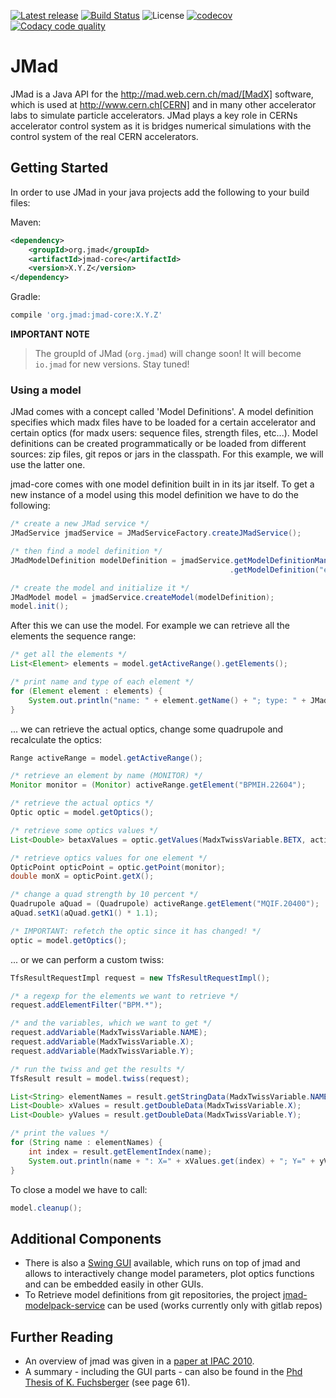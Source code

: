 [![Latest release](https://img.shields.io/github/release/jmad/jmad-core.svg?maxAge=1000)](https://github.com/jmad/jmad-core/releases)
[![Build Status](https://travis-ci.com/jmad/jmad-core.svg?branch=master)](https://travis-ci.com/jmad/jmad-core)
![License](https://img.shields.io/github/license/jmad/jmad-core.svg)
[![codecov](https://codecov.io/gh/jmad/jmad-core/branch/master/graph/badge.svg)](https://codecov.io/gh/jmad/jmad-core)
[![Codacy code quality](https://api.codacy.com/project/badge/Grade/b830f8eafc0441199d126967bd87d08c)](https://www.codacy.com/app/jmad/jmad-core?utm_source=github.com&utm_medium=referral&utm_content=jmad/jmad-core&utm_campaign=Badge_Grade)

# JMad

JMad is a Java API for the http://mad.web.cern.ch/mad/[MadX] software, which is used at http://www.cern.ch[CERN] and 
in many other accelerator labs to simulate particle accelerators. 
JMad plays a key role in CERNs accelerator control system as it is bridges numerical simulations with the control 
system of the real CERN accelerators. 

## Getting Started

In order to use JMad in your java projects add the following to your build files:

Maven:
```xml
<dependency>
    <groupId>org.jmad</groupId>
    <artifactId>jmad-core</artifactId>
    <version>X.Y.Z</version>
</dependency>
```

Gradle:
```groovy
compile 'org.jmad:jmad-core:X.Y.Z'
```

__IMPORTANT NOTE__
> The groupId of JMad (```org.jmad```) will change soon! It will become ```io.jmad``` for new versions. 
Stay tuned!

### Using a model

JMad comes with a concept called 'Model Definitions'. A model definition
specifies which madx files have to be loaded for a certain accelerator 
and certain optics (for madx users: sequence files, strength files, etc...).
Model definitions can be created programmatically or be loaded from different 
sources: zip files, git repos or jars in the classpath. For this example,
we will use the latter one. 

jmad-core comes with one model definition built in in its jar itself. To get a new 
instance of a model using this model definition we have to do the following:

```java
/* create a new JMad service */
JMadService jmadService = JMadServiceFactory.createJMadService();

/* then find a model definition */
JMadModelDefinition modelDefinition = jmadService.getModelDefinitionManager()
                                                 .getModelDefinition("example");

/* create the model and initialize it */
JMadModel model = jmadService.createModel(modelDefinition);
model.init();
``` 

After this we can use the model. For example we can retrieve all the elements the
sequence range:

```java
/* get all the elements */
List<Element> elements = model.getActiveRange().getElements();

/* print name and type of each element */
for (Element element : elements) {
    System.out.println("name: " + element.getName() + "; type: " + JMadElementType.fromElement(element));
}
```

... we can retrieve the actual optics, change some quadrupole and recalculate the optics:

```java
Range activeRange = model.getActiveRange();

/* retrieve an element by name (MONITOR) */
Monitor monitor = (Monitor) activeRange.getElement("BPMIH.22604");

/* retrieve the actual optics */
Optic optic = model.getOptics();

/* retrieve some optics values */
List<Double> betaxValues = optic.getValues(MadxTwissVariable.BETX, activeRange.getElements());

/* retrieve optics values for one element */
OpticPoint opticPoint = optic.getPoint(monitor);
double monX = opticPoint.getX();

/* change a quad strength by 10 percent */
Quadrupole aQuad = (Quadrupole) activeRange.getElement("MQIF.20400");
aQuad.setK1(aQuad.getK1() * 1.1);

/* IMPORTANT: refetch the optic since it has changed! */
optic = model.getOptics();
```

... or we can perform a custom twiss:

```java
TfsResultRequestImpl request = new TfsResultRequestImpl();

/* a regexp for the elements we want to retrieve */
request.addElementFilter("BPM.*");

/* and the variables, which we want to get */
request.addVariable(MadxTwissVariable.NAME);
request.addVariable(MadxTwissVariable.X);
request.addVariable(MadxTwissVariable.Y);

/* run the twiss and get the results */
TfsResult result = model.twiss(request);

List<String> elementNames = result.getStringData(MadxTwissVariable.NAME);
List<Double> xValues = result.getDoubleData(MadxTwissVariable.X);
List<Double> yValues = result.getDoubleData(MadxTwissVariable.Y);

/* print the values */
for (String name : elementNames) {
    int index = result.getElementIndex(name);
    System.out.println(name + ": X=" + xValues.get(index) + "; Y=" + yValues.get(index) + ";");
}
```

To close a model we have to call:
```java
model.cleanup();
```

## Additional Components

* There is also a [Swing GUI](https://github.com/jmad/jmad-gui) available, which
runs on top of jmad and allows to interactively change model parameters, plot
optics functions and can be embedded easily in other GUIs.
* To Retrieve model definitions from git repositories, the project 
[jmad-modelpack-service](https://github.com/jmad/jmad-modelpack-service)
can be used (works currently only with gitlab repos)

## Further Reading

* An overview of jmad was given in a [paper at IPAC 2010](http://accelconf.web.cern.ch/AccelConf/IPAC10/papers/MOPEC006.pdf).
* A summary - including the GUI parts - can also be found in the [Phd Thesis of K. Fuchsberger](http://cds.cern.ch/record/1377386/files/CERN-THESIS-2011-075.pdf) (see page 61).  

